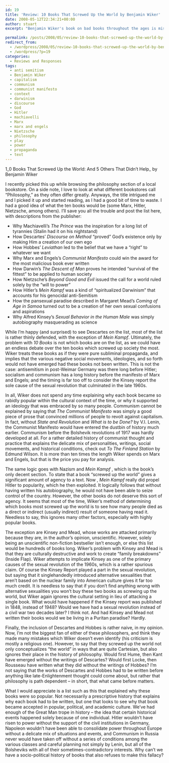 ```yaml
---
id: 19
title: 'Review: 10 Books That Screwed Up the World by Benjamin Wiker'
date: 2008-05-12T22:34:21+00:00
author: stuart
excerpt: "Benjamin Wiker's book on bad books throughout the ages is misinformed and makes a few critical errors in its analysis.  Specifically, it ignores the cultural context around each book he critiques, treating them as pure subliminal propaganda.  "

permalink: /posts/2008/05/review-10-books-that-screwed-up-the-world-by-benjamin-wiker// 
redirect_from:
  - /wordpress/2008/05/review-10-books-that-screwed-up-the-world-by-benjamin-wiker/
  - /wordpress/?p=19
categories:
  - Reviews and Responses
tags:
  - anti semitism
  - Benjamin Wiker
  - capitalism
  - communism
  - communist manifesto
  - context
  - darwinism
  - discourse
  - God
  - Hitler
  - machiavelli
  - Marx
  - marx and engels
  - Nietzsche
  - philosophy
  - play
  - power
  - propaganda
  - text
---
```

1_0 Books That Screwed Up the World: And 5 Others That Didn&#8217;t Help_ by Benjamin Wiker

I recently picked this up while browsing the philosophy section of a local bookstore. On a side note, I love to look at what different bookstores call &#8220;Philosophy,&#8221; as they often differ greatly. Anyways, the title intrigued me and I picked it up and started reading, as I had a good bit of time to waste. I had a good idea of what the ten books would be (some Marx, Hitler, Nietzsche, among others). I&#8217;ll save you all the trouble and post the list here, with descriptions from the publisher:

<!--more-->

  * Why Machiavelli&#8217;s _The Prince_ was the inspiration for a long list of tyrannies (Stalin had it on his nightstand)
  * How Descartes&#8217; _Discourse on Method_ &#8220;proved&#8221; God&#8217;s existence only by making Him a creation of our own ego
  * How Hobbes&#8217; _Leviathan_ led to the belief that we have a &#8220;right&#8221; to whatever we want
  * Why Marx and Engels&#8217;s _Communist Manifesto_ could win the award for the most malicious book ever written
  * How Darwin&#8217;s _The Descent of Man_ proves he intended &#8220;survival of the fittest&#8221; to be applied to human society
  * How Nietzsche&#8217;s _Beyond Good and Evil_ issued the call for a world ruled solely by the &#8220;will to power&#8221;
  * How Hitler&#8217;s _Mein Kampf_ was a kind of &#8220;spiritualized Darwinism&#8221; that accounts for his genocidal anti-Semitism
  * How the pansexual paradise described in Margaret Mead&#8217;s _Coming of Age in Samoa_ turned out to be a creation of her own sexual confusions and aspirations
  * Why Alfred Kinsey&#8217;s _Sexual Behavior in the Human Male_ was simply autobiography masquerading as science

While I&#8217;m happy (and surprised) to see Descartes on the list, most of the list is rather thinly defended, with the exception of _Mein Kampf_. Ultimately, the problem with _10 Books_ is not which books are on the list, as we could have an endless debate over the ten books which screwed up society the most. Wiker treats these books as if they were pure subliminal propaganda, and implies that the various negative social movements, ideologies, and so forth would not have emerged had these books not been written. This is not the case: antisemitism in post-Weimar Germany was there long before Hitler; socialism and communism has a long history before the manifesto of Marx and Engels; and the timing is far too off to consider the Kinsey report the sole cause of the sexual revolution that culminated in the late 1960s.

In all, Wiker does not spend any time explaining why each book became so rabidly popular within the cultural context of the time, or why it supported an ideology that was embraced by so many people. Communism cannot be explained by saying that _The Communist Manifesto_ was simply a good piece of prose that convinced millions of people to revolt against capitalism. In fact, without _State and Revolution_ and _What is to be Done?_ by V.I. Lenin, the Communist Manifesto would have entered the dustbin of history much earlier. Communism before the Bolshevik revolutions of 1917 was hardly developed at all. For a rather detailed history of communist thought and practice that explains the delicate mix of personalities, writings, social movements, and historical conditions, check out _To The Finland Station_ by Edmund Wilson. It is more than ten times the length Wiker spends on Marx and Engels, but that is the price you pay for analysis.

The same logic goes with Nazism and _Mein Kampf_ , which is the book&#8217;s only decent section. To state that a book &#8220;screwed up the world&#8221; gives a significant amount of agency to a text. Now , _Mein Kampf_ really did propel Hitler to popularity, which he then exploited. It logically follows that without having written his autobiography, he would not have been able to seize control of the country. However, the other books do not deserve this sort of agency. It seems that most of the time, Wiker&#8217;s method of determining which books most screwed up the world is to see how many people died as a direct or indirect (usually indirect) result of someone having read it. Needless to say, this ignores many other factors, especially with highly popular books.

The exception are Kinsey and Mead, whose works are attacked primarily because they are, in the author&#8217;s opinion, unscientific. However, solely being an unscientific non-fiction bestseller isn&#8217;t enough, or else this list would be hundreds of books long. Wiker&#8217;s problem with Kinsey and Mead is that they are culturally destructive and work to create &#8220;family breakdowns&#8221; (Inside Flap). Wiker attempts to implicate Kinsey as one of the primary causes of the sexual revolution of the 1960s, which is a rather spurious claim. Of course the Kinsey Report played a part in the sexual revolution, but saying that it singlehandedly introduced alternative sexualities that aren&#8217;t based on the nuclear family into American culture gives it far too much credit. It is needless to say that if you don&#8217;t find anything wrong with alternative sexualities you won&#8217;t buy these two books as screwing up the world, but Wiker again ignores the cultural setting in lieu of attacking a single book. What would have happened if the Kinsey report was published in 1848, instead of 1948? Would we have had a sexual revolution instead of a civil war two decades later? I think not. And had Kinsey and Mead not written their books would we be living in a Puritan paradise? Hardly.

Finally, the inclusion of Descartes and Hobbes is rather naive, in my opinion. Now, I&#8217;m not the biggest fan of either of these philosophers, and think they made many mistakes which Wiker doesn&#8217;t even identify (his criticism is mostly a religious one). However, to say that they screwed up the world not only conceptualizes &#8220;the world&#8221; in ways that are quite Cartesian, but also ignores their place in the history of philosophy. Would first Hume, then Kant have emerged without the writings of Descartes? Would first Locke, then Rousseau have written what they did without the writings of Hobbes? I&#8217;m not saying that the works of Descartes and Hobbes had to be written before anything like late-Enlightenment thought could come about, but rather that philosophy is path dependent &#8211; in short, that what came before matters.

What I would appreciate is a list such as this that explained why these books were so popular. Not necessarily a prescriptive history that explains why each book had to be written, but one that looks to see why that book became accepted in popular, political, and academic culture. We&#8217;ve had enough of the Great Man trope in history &#8211; the idea that certain historical events happened solely because of one individual. Hitler wouldn&#8217;t have risen to power without the support of the civil institutions in Germany, Napoleon wouldn&#8217;t have been able to consolidate power throughout Europe without a delicate mix of situations and events, and Communism in Russia never would have taken off without a series of conditions among the various classes and careful planning not simply by Lenin, but all of the Bolsheviks with all of their sometimes-contradictory interests. Why can&#8217;t we have a socio-political history of books that also refuses to make this fallacy?